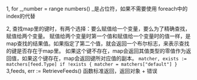 1, for _,number = range numbers()  _是占位符，如果不需要使用 foreach中的index的代替

2, 查找map里的键时，有两个选择：要么赋值给一个变量，要么为了精确查找，赋值给两个变量。
    赋值给两个变量时第一个值和赋值给一个变量时的值一样，是map查找的结果值。如果指定了第二个值，就会返回一个布尔标志，来表示查找的键是否存在于map里。
    如果这个键不存在，map会返回其值类型的零值作为返回值，如果这个键存在，map会返回键所对应值的副本。
    ```
    matcher, exists := matchers[feed.Type]
    if !exists {
       matcher = matchers["default"]
    }
    ```
3,feeds, err := RetrieveFeeds() 函数标准返回，返回对象 + 错误
